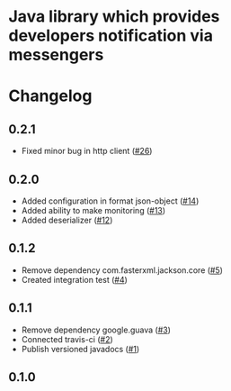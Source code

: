 # Java library which provides developers notification via messengers 
# Changelog

## 0.2.1
* Fixed minor bug in http client ([#26](https://github.com/fedorchuck/developers-notification/pull/26))

## 0.2.0
* Added configuration in format json-object ([#14](https://github.com/fedorchuck/developers-notification/pull/14))
* Added ability to make monitoring ([#13](https://github.com/fedorchuck/developers-notification/pull/13))
* Added deserializer ([#12](https://github.com/fedorchuck/developers-notification/pull/12))

## 0.1.2
* Remove dependency com.fasterxml.jackson.core ([#5](https://github.com/fedorchuck/developers-notification/issues/5))
* Created integration test ([#4](https://github.com/fedorchuck/developers-notification/issues/4))

## 0.1.1
* Remove dependency google.guava ([#3](https://github.com/fedorchuck/developers-notification/issues/3))
* Connected travis-ci ([#2](https://github.com/fedorchuck/developers-notification/issues/2))
* Publish versioned javadocs ([#1](https://github.com/fedorchuck/developers-notification/issues/1))

## 0.1.0